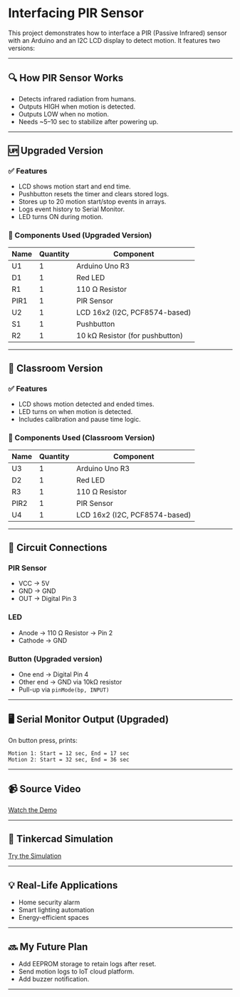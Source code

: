 # Interfacing PIR Sensor

This project demonstrates how to interface a PIR (Passive Infrared) sensor with an Arduino and an I2C LCD display to detect motion. It features two versions:

---
## 🔍 How PIR Sensor Works
- Detects infrared radiation from humans.
- Outputs HIGH when motion is detected.
- Outputs LOW when no motion.
- Needs ~5–10 sec to stabilize after powering up.
---
## 🆙 Upgraded Version

### ✅ Features
- LCD shows motion start and end time.
- Pushbutton resets the timer and clears stored logs.
- Stores up to 20 motion start/stop events in arrays.
- Logs event history to Serial Monitor.
- LED turns ON during motion.

### 🔧 Components Used (Upgraded Version)

| Name     | Quantity | Component                         |
|----------|----------|-----------------------------------|
| U1       | 1        | Arduino Uno R3                    |
| D1       | 1        | Red LED                           |
| R1       | 1        | 110 Ω Resistor                    |
| PIR1     | 1        | PIR Sensor                        |
| U2       | 1        | LCD 16x2 (I2C, PCF8574-based)     |
| S1       | 1        | Pushbutton                        |
| R2       | 1        | 10 kΩ Resistor (for pushbutton)   |

---

## 🧪 Classroom Version

### ✅ Features
- LCD shows motion detected and ended times.
- LED turns on when motion is detected.
- Includes calibration and pause time logic.

### 🔧 Components Used (Classroom Version)

| Name     | Quantity | Component                         |
|----------|----------|-----------------------------------|
| U3       | 1        | Arduino Uno R3                    |
| D2       | 1        | Red LED                           |
| R3       | 1        | 110 Ω Resistor                    |
| PIR2     | 1        | PIR Sensor                        |
| U4       | 1        | LCD 16x2 (I2C, PCF8574-based)     |

---

## 🔌 Circuit Connections

### PIR Sensor
- VCC → 5V  
- GND → GND  
- OUT → Digital Pin 3  

### LED
- Anode → 110 Ω Resistor → Pin 2  
- Cathode → GND  

### Button (Upgraded version)
- One end → Digital Pin 4  
- Other end → GND via 10kΩ resistor  
- Pull-up via `pinMode(bp, INPUT)`  

---

## 🖥️ Serial Monitor Output (Upgraded)
On button press, prints:
```
Motion 1: Start = 12 sec, End = 17 sec
Motion 2: Start = 32 sec, End = 36 sec
```

---

## 📹 Source Video
[Watch the Demo](https://youtu.be/AUkYlbEnbIA?si=-W7deXdSWm8tltUx)

---

## 🔗 Tinkercad Simulation
[Try the Simulation](https://www.tinkercad.com/things/goaYk5jlRZY-interfacing-pir-sensor)

---

## 💡 Real-Life Applications
- Home security alarm
- Smart lighting automation
- Energy-efficient spaces

---

## 🔜 My Future Plan
- Add EEPROM storage to retain logs after reset.
- Send motion logs to IoT cloud platform.
- Add buzzer notification.

---
